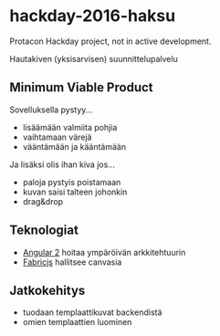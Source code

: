 # hackday-2016-haksu
Protacon Hackday project, not in active development.

Hautakiven (yksisarvisen) suunnittelupalvelu

## Minimum Viable Product

Sovelluksella pystyy...

* lisäämään valmiita pohjia
* vaihtamaan värejä
* vääntämään ja kääntämään

Ja lisäksi olis ihan kiva jos...

* paloja pystyis poistamaan
* kuvan saisi talteen johonkin
* drag&drop

## Teknologiat

* [Angular 2](https://angular.io/) hoitaa ympäröivän arkkitehtuurin
* [Fabricjs](http://fabricjs.com/) hallitsee canvasia

## Jatkokehitys

* tuodaan templaattikuvat backendistä
* omien templaattien luominen
